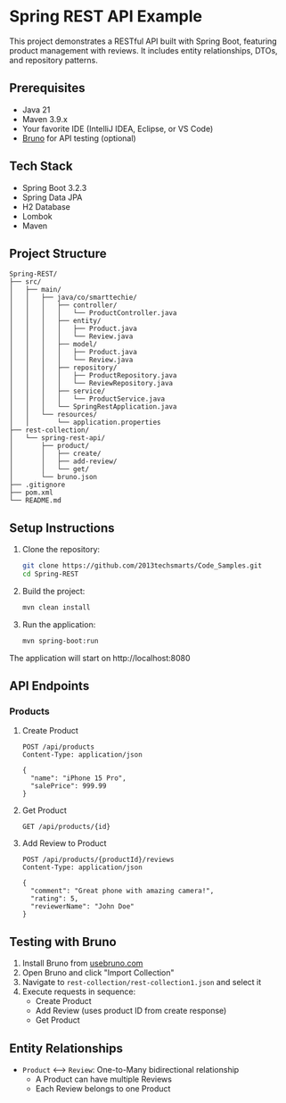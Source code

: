 # Spring REST API Example

This project demonstrates a RESTful API built with Spring Boot, featuring product management with reviews. It includes entity relationships, DTOs, and repository patterns.

## Prerequisites

- Java 21
- Maven 3.9.x
- Your favorite IDE (IntelliJ IDEA, Eclipse, or VS Code)
- [Bruno](https://www.usebruno.com/) for API testing (optional)

## Tech Stack

- Spring Boot 3.2.3
- Spring Data JPA
- H2 Database
- Lombok
- Maven

## Project Structure

```
Spring-REST/
├── src/
│   ├── main/
│   │   ├── java/co/smarttechie/
│   │   │   ├── controller/
│   │   │   │   └── ProductController.java
│   │   │   ├── entity/
│   │   │   │   ├── Product.java
│   │   │   │   └── Review.java
│   │   │   ├── model/
│   │   │   │   ├── Product.java
│   │   │   │   └── Review.java
│   │   │   ├── repository/
│   │   │   │   ├── ProductRepository.java
│   │   │   │   └── ReviewRepository.java
│   │   │   ├── service/
│   │   │   │   └── ProductService.java
│   │   │   └── SpringRestApplication.java
│   │   └── resources/
│   │       └── application.properties
├── rest-collection/
│   └── spring-rest-api/
│       ├── product/
│       │   ├── create/
│       │   ├── add-review/
│       │   └── get/
│       └── bruno.json
├── .gitignore
├── pom.xml
└── README.md
```

## Setup Instructions

1. Clone the repository:
   ```bash
   git clone https://github.com/2013techsmarts/Code_Samples.git
   cd Spring-REST
   ```

2. Build the project:
   ```bash
   mvn clean install
   ```

3. Run the application:
   ```bash
   mvn spring-boot:run
   ```

The application will start on http://localhost:8080

## API Endpoints

### Products

1. Create Product
   ```http
   POST /api/products
   Content-Type: application/json

   {
     "name": "iPhone 15 Pro",
     "salePrice": 999.99
   }
   ```

2. Get Product
   ```http
   GET /api/products/{id}
   ```

3. Add Review to Product
   ```http
   POST /api/products/{productId}/reviews
   Content-Type: application/json

   {
     "comment": "Great phone with amazing camera!",
     "rating": 5,
     "reviewerName": "John Doe"
   }
   ```

## Testing with Bruno

1. Install Bruno from [usebruno.com](https://www.usebruno.com/)
2. Open Bruno and click "Import Collection"
3. Navigate to `rest-collection/rest-collection1.json` and select it
4. Execute requests in sequence:
   - Create Product
   - Add Review (uses product ID from create response)
   - Get Product

## Entity Relationships

- `Product` ⟷ `Review`: One-to-Many bidirectional relationship
  - A Product can have multiple Reviews
  - Each Review belongs to one Product
